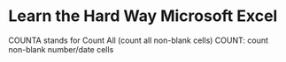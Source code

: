 # Learn the Hard Way Microsoft Excel

COUNTA stands for Count All (count all non-blank cells)
COUNT: count non-blank number/date cells
